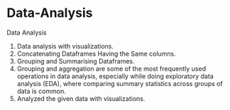# Data-Analysis
Data Analysis
1) Data analysis with visualizations.
2) Concatenating Dataframes Having the Same columns.
3) Grouping and Summarising Dataframes.
4) Grouping and aggregation are some of the most frequently used operations in data analysis, especially while doing exploratory data analysis (EDA), where comparing 
   summary statistics across groups of data is common.
5) Analyzed the given data with visualizations.
